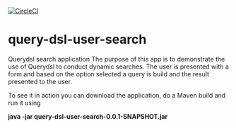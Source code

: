[![CircleCI](https://circleci.com/gh/coderaider007/query-dsl-user-search.svg?style=svg&circle-token=ff95d6830dc9cdbf8bb604a3102071221d6f30bb)](https://circleci.com/gh/coderaider007/query-dsl-user-search)
# query-dsl-user-search
Querydsl search application
The purpose of this app is to demonstrate the use of Querydsl to conduct dynamic searches. The user is presented with a form and based on the option selected a query is build and the result presented to the user.

To see it in action you can download the application, do a Maven build and run it using

<b>java -jar query-dsl-user-search-0.0.1-SNAPSHOT.jar</b>
